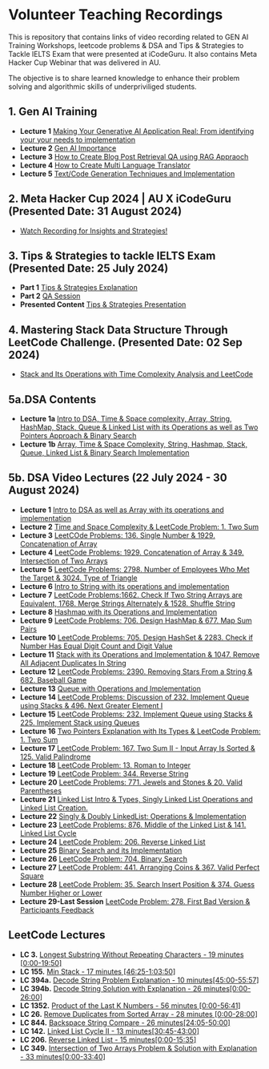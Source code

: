 # Volunteer Teaching Recordings 

This is repository that contains links of video recording related to GEN AI Training Workshops, leetcode problems & DSA and Tips & Strategies to Tackle IELTS Exam that were presented at iCodeGuru. It also contains Meta Hacker Cup Webinar that was delivered in AU.

The objective is to share learned knowledge to enhance their problem solving and algorithmic skills of underpriviliged students.

## 1. Gen AI Training 
 - **Lecture 1** [Making Your Generative AI Application Real: From identifying your your needs to implementation](https://www.youtube.com/watch?v=Y-1nhuZtoa4)
 - **Lecture 2** [Gen AI Importance](https://www.youtube.com/watch?v=lyH5iYL_u8s)
 - **Lecture 3** [How to Create Blog Post Retrieval QA using RAG Appraoch](https://www.youtube.com/watch?v=JHShrGfyZHU&t=20s)
 - **Lecture 4** [How to Create Multi Language Translator](https://www.youtube.com/watch?v=34MitL2NKaA)
 - **Lecture 5**  [Text/Code Generation Techniques and Implementation](https://youtu.be/yUQFbU4zdME)
 
 <!-- My Gen AI Delivered Lectures Links on Aspire Pakistan YouTube Channel (hidden links) 
    - **Lecture 1** [ Making Your Generative AI Application Real: From identifying your your needs to implementation](https://www.youtube.com/watch?v=Y-1nhuZtoa4)
    - **Lecture 2** [Gen AI Importance](https://www.youtube.com/watch?v=lyH5iYL_u8s)
    - **Lecture 3** [How to create Blog Post Retrieval QA using RAG Appraoch](https://www.youtube.com/watch?v=JHShrGfyZHU&t=20s)
    - **Lecture 4** [How to create multi language translator](https://www.youtube.com/watch?v=34MitL2NKaA)
    - **Lecture 5**  [Text/Code Generation Techniques and Implementation](https://www.youtube.com/watch?v=b91xamfncp8&t=9s)
  -->
   
## 2. Meta Hacker Cup 2024 | AU X iCodeGuru (Presented Date: 31 August 2024)
-  [Watch Recording for Insights and Strategies!](https://www.youtube.com/watch?v=oj2nTXQWzSs)

## 3. Tips & Strategies to tackle IELTS Exam (Presented Date: 25 July 2024)
- **Part 1** [Tips & Strategies Explanation](https://www.facebook.com/iCodeguru/videos/1868640686948701/)
- **Part 2** [QA Session](https://www.facebook.com/iCodeguru/videos/1140205643752798/)
- **Presented Content** [Tips & Strategies Presentation](https://docs.google.com/presentation/d/1mLC68xwbvVIVsPTclBOznOz7qGNvZK6SyyYSAOzs80I/edit#slide=id.g2ee20c3a480_0_0)

## 4. Mastering Stack Data Structure Through LeetCode Challenge. (Presented Date: 02 Sep 2024)
- [Stack and Its Operations with Time Complexity Analysis and LeetCode](https://youtu.be/tj-J_hm90eI)

## 5a.DSA Contents
- **Lecture 1a** [Intro to DSA, Time & Space complexity, Array, String, HashMap, Stack, Queue & Linked List with its Operations as well as Two Pointers Approach & Binary Search](https://docs.google.com/presentation/d/16vyMySf0BIyoBJsl-JeEftga1d0BVQx_d6LtC5JqPAU/edit#slide=id.g2ed7d0cc737_0_326)
- **Lecture 1b** [Array, Time & Space Complexity, String, Hashmap, Stack, Queue, Linked List & Binary Search Implementation](https://colab.research.google.com/drive/1hDRz3DsYVfmpf37VrUMqSP5VhkzEm5Pq#scrollTo=YxvLBBwOGZ9w)
  
## 5b. DSA Video Lectures (22 July 2024 - 30 August 2024)
- **Lecture 1**  [Intro to DSA as well as Array with its operations and implementation](https://youtu.be/Kc6DZyEhDYg)
- **Lecture 2**  [Time and Space Complexity & LeetCode Problem: 1. Two Sum](https://youtu.be/NCfC0hIHI5E)
- **Lecture 3**  [LeetCOde Problems: 136. Single Number & 1929. Concatenation of Array](https://youtu.be/rcDgS04Q0T0)
- **Lecture 4**  [LeetCode Problems: 1929. Concatenation of Array & 349. Intersection of Two Arrays](https://youtu.be/b94hzL2XzzE)
- **Lecture 5**  [LeetCode Problems: 2798. Number of Employees Who Met the Target & 3024. Type of Triangle](https://youtu.be/Ue02DCphQxA)
- **Lecture 6** [Intro to String with its operations and implementation](https://youtu.be/F2pJJ9zjXeY)
- **Lecture 7** [LeetCode Problems:1662. Check If Two String Arrays are Equivalent, 1768. Merge Strings Alternately & 1528. Shuffle String](https://youtu.be/ysCU3ucfAdQ)
- **Lecture 8** [Hashmap with its Operations and Implementation](https://youtu.be/Qk_EGojWlGY)
- **Lecture 9** [LeetCode Problems: 706. Design HashMap & 677. Map Sum Pairs](https://youtu.be/7PtdYOjaZt8)
- **Lecture 10** [LeetCode Problems: 705. Design HashSet & 2283. Check if Number Has Equal Digit Count and Digit Value](https://youtu.be/44FHUv_gxOE)
- **Lecture 11** [Stack with its Operations and Implementation & 1047. Remove All Adjacent Duplicates In String](https://youtu.be/W0cpj6B54ao)
- **Lecture 12** [LeetCode Problems: 2390. Removing Stars From a String & 682. Baseball Game](https://youtu.be/nfHk7KyCFtY)
- **Lecture 13** [Queue with Operations and Implementation](https://youtu.be/DXaWCTEvnd0)
- **Lecture 14** [LeetCode Problems: Discussion of 232. Implement Queue using Stacks & 496. Next Greater Element I
](https://youtu.be/9Pu7bC81F9k)
- **Lecture 15** [LeetCode Problems: 232. Implement Queue using Stacks & 225. Implement Stack using Queues](https://youtu.be/Y1eUj01Z5uU)
- **Lecture 16** [Two Pointers Explanation with Its Types & LeetCode Problem: 1. Two Sum](https://youtu.be/CsYDZ0scHGg)
- **Lecture 17** [LeetCode Problem: 167. Two Sum II - Input Array Is Sorted
 & 125. Valid Palindrome](https://youtu.be/KnNeyQmhOBk)
- **Lecture 18** [LeetCode Problem: 13. Roman to Integer](https://youtu.be/7qf-Zz72aEI)
- **Lecture 19** [LeetCode Problem: 344. Reverse String](https://youtu.be/Q58srx7sR0E)
- **Lecture 20** [LeetCode Problems: 771. Jewels and Stones & 20. Valid Parentheses](https://youtu.be/rIsLqc2kdxA)
- **Lecture 21** [Linked List Intro & Types, Singly Linked List Operations  and Linked List Creation.](https://youtu.be/yNF0sT-Dyy8)
- **Lecture 22** [Singly & Doubly LinkedList: Operations & Implementation](https://youtu.be/0hMxsaJETAA)
- **Lecture 23** [LeetCode Problems: 876. Middle of the Linked List & 141. Linked List Cycle](https://youtu.be/aY9FMyR3DP4)
- **Lecture 24** [LeetCode Problem: 206. Reverse Linked List](https://youtu.be/7F9e6U4T0fs)
- **Lecture 25** [Binary Search and its Implementation](https://youtu.be/38nZsGeDirU)
- **Lecture 26** [LeetCode Problem: 704. Binary Search](https://youtu.be/O2pBEq-EhME)
- **Lecture 27** [LeetCode Problem: 441. Arranging Coins & 367. Valid Perfect Square](https://youtu.be/F_BTv_urF_c)
- **Lecture 28** [LeetCode Problem: 35. Search Insert Position & 374. Guess Number Higher or Lower](https://youtu.be/Jsq3krauJ0w)
- **Lecture 29-Last Session** [LeetCode Problem:  278. First Bad Version  & Participants Feedback](https://youtu.be/dSVg4DDHaSE)
  
## LeetCode Lectures
- **LC 3.**    [Longest Substring Without Repeating Characters - 19 minutes [0:00-19:50]](https://youtu.be/7jAbYbIw4Ac)
- **LC 155.**  [Min Stack - 17 minutes [46:25-1:03:50]](https://youtu.be/OSUa5DFJJxA)
- **LC 394a.** [Decode String Problem Explanation - 10 minutes[45:00-55:57]](https://www.facebook.com/iCodeguru/videos/1050338199941513/)
- **LC 394b.** [Decode String Solution with Explanation - 26 minutes[0:00-26:00]](https://www.facebook.com/iCodeguru/videos/951744666633494/)
- **LC 1352.** [Product of the Last K Numbers - 56 minutes [0:00-56:41]](https://www.facebook.com/iCodeguru/videos/2664163053763655/)
- **LC 26.**   [Remove Duplicates from Sorted Array - 28 minutes [0:00-28:00]](https://www.facebook.com/iCodeguru/videos/8605904716089836)
- **LC 844.**  [Backspace String Compare - 26 minutes[24:05-50:00]](https://youtu.be/xtZv2NNHcHo)
- **LC 142.**  [Linked List Cycle II - 13 minutes[30:45-43:00]](https://youtu.be/JHVsLHMe7WE)
- **LC 206.**  [Reverse Linked List - 15 minutes[0:00-15:35]](https://youtu.be/oW1qdOavpRw)
- **LC 349.**  [Intersection of Two Arrays Problem & Solution with Explanation - 33 minutes[0:00-33:40]](https://youtu.be/xHaT7DCIRTY)


